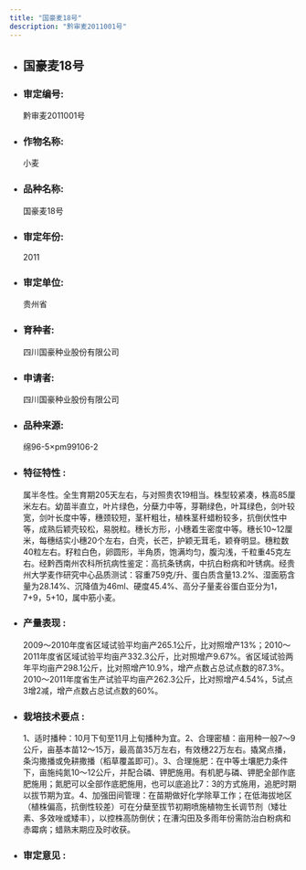 ```yaml
---
title: "国豪麦18号"
description: "黔审麦2011001号"
---
```

* ## 国豪麦18号
* ###  审定编号:  
   黔审麦2011001号

*  ### 作物名称:  
   小麦

*   ###  品种名称: 
    国豪麦18号

*   ### 审定年份: 
    2011

*   ### 审定单位:  
    贵州省

*   ### 育种者:  
    四川国豪种业股份有限公司

*   ### 申请者:  
    四川国豪种业股份有限公司

*   ### 品种来源:  
    绵96-5&times;pm99106-2

*   ### 特征特性 : 
    属半冬性。全生育期205天左右，与对照贵农19相当。株型较紧凑，株高85厘米左右。幼苗半直立，叶片绿色，分蘖力中等，芽鞘绿色，叶耳绿色，剑叶较宽，剑叶长度中等，穗颈较短，茎杆粗壮，植株茎秆蜡粉较多，抗倒伏性中等，成熟后颖壳较松，易脱粒。穗长方形，小穗着生密度中等。穗长10~12厘米，每穗结实小穗20个左右，白壳，长芒，护颖无茸毛，颖脊明显。穗粒数40粒左右。籽粒白色，卵圆形，半角质，饱满均匀，腹沟浅，千粒重45克左右。经黔西南州农科所抗病性鉴定：高抗条锈病，中抗白粉病和叶锈病。经贵州大学麦作研究中心品质测试：容重759克/升、蛋白质含量13.2%、湿面筋含量为28.14%、沉降值为46ml、硬度45.4%、高分子量麦谷蛋白亚分为1，7+9，5+10，属中筋小麦。

*   ### 产量表现 : 
    2009～2010年度省区域试验平均亩产265.1公斤，比对照增产13%；2010～2011年度省区域试验平均亩产332.3公斤，比对照增产9.67%。省区域试验两年平均亩产298.1公斤，比对照增产10.9%，增产点数占总试点数的87.3%。2010～2011年度省生产试验平均亩产262.3公斤，比对照增产4.54%，5试点3增2减，增产点数占总试点数的60%。

*   ### 栽培技术要点 : 
    1、适时播种：10月下旬至11月上旬播种为宜。2、合理密植：亩用种一般7～9公斤，亩基本苗12～15万，最高苗35万左右，有效穗22万左右。撬窝点播，条沟撒播或免耕撒播（稻草覆盖即可）。3、合理施肥：在中等土壤肥力条件下，亩施纯氮10～12公斤，并配合磷、钾肥施用。有机肥与磷、钾肥全部作底肥施用；氮肥可以全部作底肥施用，也可以底追比7：3的方式施用，追肥时期以拔节期为宜。4、加强田间管理：在苗期做好化学除草工作；在低海拔地区（植株偏高，抗倒性较差）可在分蘖至拔节初期喷施植物生长调节剂（矮壮素、多效唑或矮丰），以控株高防倒伏；在漕沟田及多雨年份需防治白粉病和赤霉病；蜡熟末期应及时收获。

*   ### 审定意见 : 
    
